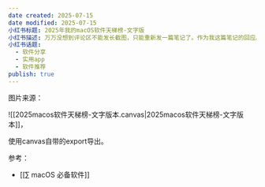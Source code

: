 ```yaml
---
date created: 2025-07-15
date modified: 2025-07-15
小红书标题: 2025年我的macOS软件天梯榜-文字版
小红书描述: 万万没想到评论区不能发长截图，只能重新发一篇笔记了。作为我这篇笔记的回应。
小红书话题:
  - 软件分享
  - 实用app
  - 软件推荐
publish: true
---
```


图片来源：

![[2025macos软件天梯榜-文字版本.canvas|2025macos软件天梯榜-文字版本]]，

使用canvas自带的export导出。

参考：

- [[∑ macOS 必备软件]]
